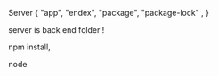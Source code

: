 Server {
  "app",
  "endex",
  "package",
  "package-lock" ,
  }
  
  server is back end folder !


  npm install,


  node 
